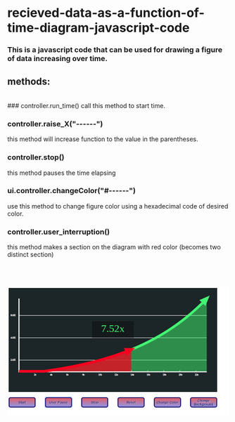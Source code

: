 # recieved-data-as-a-function-of-time-diagram-javascript-code

### This is a javascript code that can be used for drawing a figure of data increasing over time.

## methods:
<br/>
### controller.run_time()
call this method to start time.

### controller.raise_X("------")
this method will increase function to the value in the parentheses.

### controller.stop()
this method pauses the time elapsing

### ui.controller.changeColor("#------")
use this method to change figure color using a hexadecimal code of desired color.

### controller.user_interruption()
this method makes a section on the diagram with red color (becomes two distinct section)
<br/>
<br/>
<br/>
<br/>

![](images/photo0.png)
